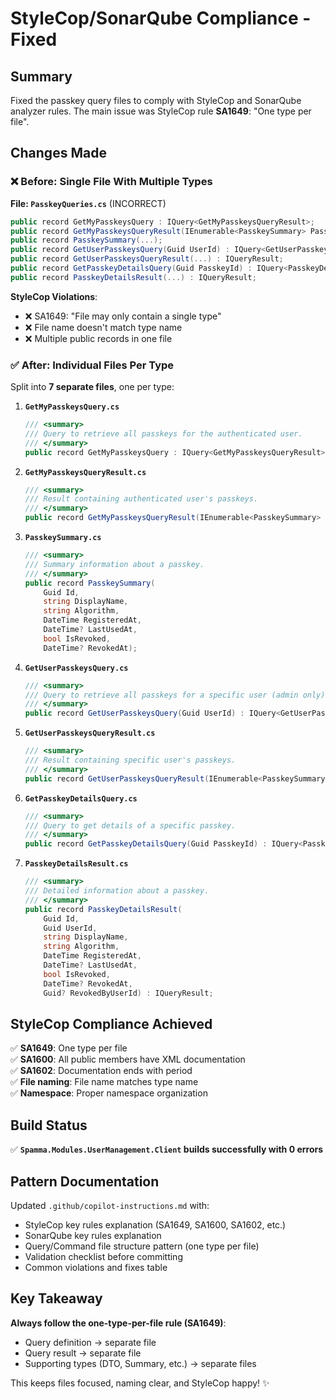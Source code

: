# StyleCop/SonarQube Compliance - Fixed

## Summary

Fixed the passkey query files to comply with StyleCop and SonarQube analyzer rules. The main issue was StyleCop rule **SA1649**: "One type per file".

## Changes Made

### ❌ Before: Single File With Multiple Types

**File: `PasskeyQueries.cs`** (INCORRECT)
```csharp
public record GetMyPasskeysQuery : IQuery<GetMyPasskeysQueryResult>;
public record GetMyPasskeysQueryResult(IEnumerable<PasskeySummary> Passkeys) : IQueryResult;
public record PasskeySummary(...);
public record GetUserPasskeysQuery(Guid UserId) : IQuery<GetUserPasskeysQueryResult>;
public record GetUserPasskeysQueryResult(...) : IQueryResult;
public record GetPasskeyDetailsQuery(Guid PasskeyId) : IQuery<PasskeyDetailsResult>;
public record PasskeyDetailsResult(...) : IQueryResult;
```

**StyleCop Violations**:
- ❌ SA1649: "File may only contain a single type"
- ❌ File name doesn't match type name
- ❌ Multiple public records in one file

### ✅ After: Individual Files Per Type

Split into **7 separate files**, one per type:

1. **`GetMyPasskeysQuery.cs`**
   ```csharp
   /// <summary>
   /// Query to retrieve all passkeys for the authenticated user.
   /// </summary>
   public record GetMyPasskeysQuery : IQuery<GetMyPasskeysQueryResult>;
   ```

2. **`GetMyPasskeysQueryResult.cs`**
   ```csharp
   /// <summary>
   /// Result containing authenticated user's passkeys.
   /// </summary>
   public record GetMyPasskeysQueryResult(IEnumerable<PasskeySummary> Passkeys) : IQueryResult;
   ```

3. **`PasskeySummary.cs`**
   ```csharp
   /// <summary>
   /// Summary information about a passkey.
   /// </summary>
   public record PasskeySummary(
       Guid Id,
       string DisplayName,
       string Algorithm,
       DateTime RegisteredAt,
       DateTime? LastUsedAt,
       bool IsRevoked,
       DateTime? RevokedAt);
   ```

4. **`GetUserPasskeysQuery.cs`**
   ```csharp
   /// <summary>
   /// Query to retrieve all passkeys for a specific user (admin only).
   /// </summary>
   public record GetUserPasskeysQuery(Guid UserId) : IQuery<GetUserPasskeysQueryResult>;
   ```

5. **`GetUserPasskeysQueryResult.cs`**
   ```csharp
   /// <summary>
   /// Result containing specific user's passkeys.
   /// </summary>
   public record GetUserPasskeysQueryResult(IEnumerable<PasskeySummary> Passkeys) : IQueryResult;
   ```

6. **`GetPasskeyDetailsQuery.cs`**
   ```csharp
   /// <summary>
   /// Query to get details of a specific passkey.
   /// </summary>
   public record GetPasskeyDetailsQuery(Guid PasskeyId) : IQuery<PasskeyDetailsResult>;
   ```

7. **`PasskeyDetailsResult.cs`**
   ```csharp
   /// <summary>
   /// Detailed information about a passkey.
   /// </summary>
   public record PasskeyDetailsResult(
       Guid Id,
       Guid UserId,
       string DisplayName,
       string Algorithm,
       DateTime RegisteredAt,
       DateTime? LastUsedAt,
       bool IsRevoked,
       DateTime? RevokedAt,
       Guid? RevokedByUserId) : IQueryResult;
   ```

## StyleCop Compliance Achieved

✅ **SA1649**: One type per file  
✅ **SA1600**: All public members have XML documentation  
✅ **SA1602**: Documentation ends with period  
✅ **File naming**: File name matches type name  
✅ **Namespace**: Proper namespace organization  

## Build Status

✅ **`Spamma.Modules.UserManagement.Client` builds successfully with 0 errors**

## Pattern Documentation

Updated `.github/copilot-instructions.md` with:
- StyleCop key rules explanation (SA1649, SA1600, SA1602, etc.)
- SonarQube key rules explanation
- Query/Command file structure pattern (one type per file)
- Validation checklist before committing
- Common violations and fixes table

## Key Takeaway

**Always follow the one-type-per-file rule (SA1649)**:
- Query definition → separate file
- Query result → separate file  
- Supporting types (DTO, Summary, etc.) → separate files

This keeps files focused, naming clear, and StyleCop happy! ✨
